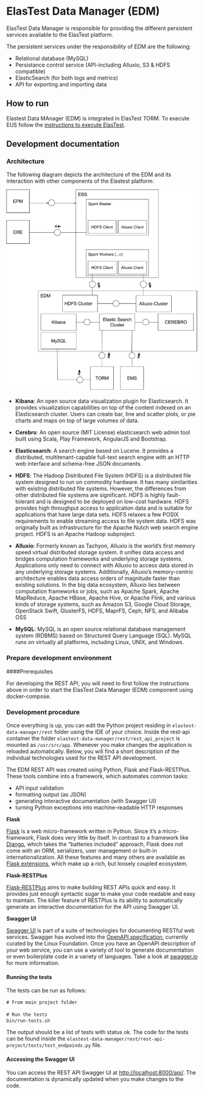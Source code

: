 # ElasTest Data Manager (EDM)

ElasTest Data Manager is responsible for providing the different persistent services available to the ElasTest platform.

The persistent services under the responsibility of EDM are the following:

- Relational database (MySQL)
- Persistance control service (API-including Alluxio, S3 & HDFS compatible)
- ElasticSearch (for both logs and metrics)
- API for exporting and importing data


## How to run

Elastest Data MAnager (EDM) is integrated in ElasTest TORM. To execute EUS follow the [instructions to execute ElasTest](https://github.com/elastest/elastest-torm/blob/master/docs/index.md).


## Development documentation

### Architecture

The following diagram depicts the architecture of the EDM and its interaction with other components of the Elastest platform:

![](images/edm_architecture_diagram.png) 

- **Kibana**: An open source data visualization plugin for Elasticsearch. It provides visualization capabilities on top of the content indexed on an Elasticsearch cluster. Users can create bar, line and scatter plots, or pie charts and maps on top of large volumes of data.

- **Cerebro**: An open source (MIT License) elasticsearch web admin tool built using Scala, Play Framework, AngularJS and Bootstrap.

- **Elasticsearch**: A search engine based on Lucene. It provides a distributed, multitenant-capable full-text search engine with an HTTP web interface and schema-free JSON documents.

- **HDFS**: The Hadoop Distributed File System (HDFS) is a distributed file system designed to run on commodity hardware. It has many similarities with existing distributed file systems. However, the differences from other distributed file systems are significant. HDFS is highly fault-tolerant and is designed to be deployed on low-cost hardware. HDFS provides high throughput access to application data and is suitable for applications that have large data sets. HDFS relaxes a few POSIX requirements to enable streaming access to file system data. HDFS was originally built as infrastructure for the Apache Nutch web search engine project. HDFS is an Apache Hadoop subproject. 

- **Alluxio**: Formerly known as Tachyon, Alluxio is the world’s first memory speed virtual distributed storage system. It unifies data access and bridges computation frameworks and underlying storage systems. Applications only need to connect with Alluxio to access data stored in any underlying storage systems. Additionally, Alluxio’s memory-centric architecture enables data access orders of magnitude faster than existing solutions. In the big data ecosystem, Alluxio lies between computation frameworks or jobs, such as Apache Spark, Apache MapReduce, Apache HBase, Apache Hive, or Apache Flink, and various kinds of storage systems, such as Amazon S3, Google Cloud Storage, OpenStack Swift, GlusterFS, HDFS, MaprFS, Ceph, NFS, and Alibaba OSS

- **MySQL**: MySQL is an open source relational database management system (RDBMS) based on Structured Query Language (SQL). MySQL runs on virtually all platforms, including Linux, UNIX, and Windows.


### Prepare development environment

####Prerequisites

For developing the REST API, you will need to first follow the instructions above in order to start the ElasTest Data Manager (EDM) component using docker-compose. 

### Development procedure

Once everything is up, you can edit the Python project residing in `elastest-data-manager/rest` folder using the IDE of your choice. Inside the rest-api container the folder `elastest-data-manager/rest/rest_api_project` is mounted as `/usr/src/app`. Whenever you make changes the application is reloaded automatically. Below, you will find a short description of the individual technologies used for the REST API development. 

The EDM REST API was created using Python, Flask and Flask-RESTPlus. These tools combine into a framework, which automates common tasks:

- API input validation
- formatting output (as JSON)
- generating interactive documentation (with Swagger UI)
- turning Python exceptions into machine-readable HTTP responses

**Flask**

[Flask](http://flask.readthedocs.io/) is a web micro-framework written in Python. Since it’s a micro-framework, Flask does very little by itself. In contrast to a framework like [Django](http://www.djangoproject.com/), which takes the “batteries included” approach, Flask does not come with an ORM, serializers, user management or built-in internationalization. All these features and many others are available as [Flask extensions](http://flask.pocoo.org/extensions/), which make up a rich, but loosely coupled ecosystem.

**Flask-RESTPlus**

[Flask-RESTPlus](https://github.com/noirbizarre/flask-restplus) aims to make building REST APIs quick and easy. It provides just enough syntactic sugar to make your code readable and easy to maintain. The killer feature of RESTPlus is its ability to automatically generate an interactive documentation for the API using Swagger UI.

**Swagger UI**

[Swagger UI](http://swagger.io/swagger-ui/) is part of a suite of technologies for documenting RESTful web services. Swagger has evolved into the [OpenAPI specification](https://openapis.org/), currently curated by the Linux Foundation. Once you have an OpenAPI description of your web service, you can use a variety of tool to generate documentation or even boilerplate code in a variety of languages. Take a look at [swagger.io](http://swagger.io/) for more information.

#### Running the tests
The tests can be run as follows:

    # From main project folder

    # Run the tests
    bin/run-tests.sh

 The output should be a list of tests with status ok. The code for the tests can be found inside the `elastest-data-manager/rest/rest-api-project/tests/test_endpoinds.py` file.
 
#### Accessing the Swagger UI
You can access the REST API Swagger UI at [http://localhost:8000/api/](http://localhost:8000/api/). The documentation is dynamically updated when you make changes to the code.


